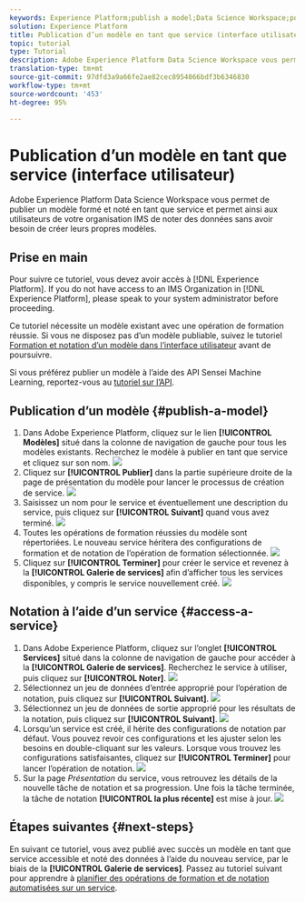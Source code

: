 ```yaml
---
keywords: Experience Platform;publish a model;Data Science Workspace;popular topics;score a service
solution: Experience Platform
title: Publication d’un modèle en tant que service (interface utilisateur)
topic: tutorial
type: Tutorial
description: Adobe Experience Platform Data Science Workspace vous permet de publier un modèle formé et noté en tant que service et permet ainsi aux utilisateurs de votre organisation IMS de noter des données sans avoir besoin de créer leurs propres modèles.
translation-type: tm+mt
source-git-commit: 97dfd3a9a66fe2ae82cec8954066bdf3b6346830
workflow-type: tm+mt
source-wordcount: '453'
ht-degree: 95%

---
```



# Publication d’un modèle en tant que service (interface utilisateur)

Adobe Experience Platform Data Science Workspace vous permet de publier un modèle formé et noté en tant que service et permet ainsi aux utilisateurs de votre organisation IMS de noter des données sans avoir besoin de créer leurs propres modèles.

## Prise en main

Pour suivre ce tutoriel, vous devez avoir accès à [!DNL Experience Platform]. If you do not have access to an IMS Organization in [!DNL Experience Platform], please speak to your system administrator before proceeding.

Ce tutoriel nécessite un modèle existant avec une opération de formation réussie. Si vous ne disposez pas d’un modèle publiable, suivez le tutoriel [Formation et notation d’un modèle dans l’interface utilisateur](./train-evaluate-model-ui.md) avant de poursuivre.

Si vous préférez publier un modèle à l’aide des API Sensei Machine Learning, reportez-vous au [tutoriel sur l’API](./publish-model-service-api.md).

## Publication d’un modèle {#publish-a-model}

1. Dans Adobe Experience Platform, cliquez sur le lien **[!UICONTROL Modèles]** situé dans la colonne de navigation de gauche pour tous les modèles existants. Recherchez le modèle à publier en tant que service et cliquez sur son nom.
   ![](../images/models-recipes/publish-model/1_browse_model.png)
2. Cliquez sur **[!UICONTROL Publier]** dans la partie supérieure droite de la page de présentation du modèle pour lancer le processus de création de service.
   ![](../images/models-recipes/publish-model/2_view_training_runs.png)
3. Saisissez un nom pour le service et éventuellement une description du service, puis cliquez sur **[!UICONTROL Suivant]** quand vous avez terminé.
   ![](../images/models-recipes/publish-model/3_configure_service.png)
4. Toutes les opérations de formation réussies du modèle sont répertoriées. Le nouveau service héritera des configurations de formation et de notation de l’opération de formation sélectionnée.
   ![](../images/models-recipes/publish-model/4_select_training_run.png)
5. Cliquez sur **[!UICONTROL Terminer]** pour créer le service et revenez à la **[!UICONTROL Galerie de services]** afin d’afficher tous les services disponibles, y compris le service nouvellement créé.
   ![](../images/models-recipes/publish-model/service_gallery.png)

## Notation à l’aide d’un service {#access-a-service}

1. Dans Adobe Experience Platform, cliquez sur l’onglet **[!UICONTROL Services]** situé dans la colonne de navigation de gauche pour accéder à la **[!UICONTROL Galerie de services]**. Recherchez le service à utiliser, puis cliquez sur **[!UICONTROL Noter]**.
   ![](../images/models-recipes/publish-model/click_to_score.png)
2. Sélectionnez un jeu de données d’entrée approprié pour l’opération de notation, puis cliquez sur **[!UICONTROL Suivant]**.
   ![](../images/models-recipes/publish-model/6_scoring_input.png)
3. Sélectionnez un jeu de données de sortie approprié pour les résultats de la notation, puis cliquez sur **[!UICONTROL Suivant]**.
   ![](../images/models-recipes/publish-model/7_scoring_output.png)
4. Lorsqu’un service est créé, il hérite des configurations de notation par défaut. Vous pouvez revoir ces configurations et les ajuster selon les besoins en double-cliquant sur les valeurs. Lorsque vous trouvez les configurations satisfaisantes, cliquez sur **[!UICONTROL Terminer]** pour lancer l’opération de notation.
   ![](../images/models-recipes/publish-model/8_scoring_configure.png)
5. Sur la page *Présentation* du service, vous retrouvez les détails de la nouvelle tâche de notation et sa progression. Une fois la tâche terminée, la tâche de notation **[!UICONTROL la plus récente]** est mise à jour.
   ![](../images/models-recipes/publish-model/score_pending.png)

## Étapes suivantes {#next-steps}

En suivant ce tutoriel, vous avez publié avec succès un modèle en tant que service accessible et noté des données à l’aide du nouveau service, par le biais de la **[!UICONTROL Galerie de services]**. Passez au tutoriel suivant pour apprendre à [planifier des opérations de formation et de notation automatisées sur un service](./schedule-models-ui.md).
